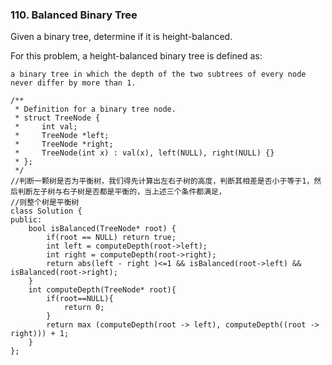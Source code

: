 ### 110. Balanced Binary Tree

Given a binary tree, determine if it is height-balanced.

For this problem, a height-balanced binary tree is defined as:

    a binary tree in which the depth of the two subtrees of every node never differ by more than 1.
```
/**
 * Definition for a binary tree node.
 * struct TreeNode {
 *     int val;
 *     TreeNode *left;
 *     TreeNode *right;
 *     TreeNode(int x) : val(x), left(NULL), right(NULL) {}
 * };
 */
//判断一颗树是否为平衡树，我们得先计算出左右子树的高度，判断其相差是否小于等于1，然后判断左子树与右子树是否都是平衡的，当上述三个条件都满足，
//则整个树是平衡树
class Solution {
public:
    bool isBalanced(TreeNode* root) {
        if(root == NULL) return true;
        int left = computeDepth(root->left);
        int right = computeDepth(root->right);
        return abs(left - right )<=1 && isBalanced(root->left) && isBalanced(root->right);
    }
    int computeDepth(TreeNode* root){
        if(root==NULL){
            return 0;
        }
        return max (computeDepth(root -> left), computeDepth((root -> right))) + 1;
    }
};

```
